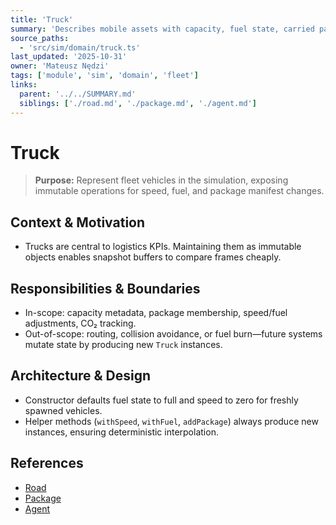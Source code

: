 ```yaml
---
title: 'Truck'
summary: 'Describes mobile assets with capacity, fuel state, carried packages, and environmental telemetry.'
source_paths:
  - 'src/sim/domain/truck.ts'
last_updated: '2025-10-31'
owner: 'Mateusz Nędzi'
tags: ['module', 'sim', 'domain', 'fleet']
links:
  parent: '../../SUMMARY.md'
  siblings: ['./road.md', './package.md', './agent.md']
---
```


# Truck

> **Purpose:** Represent fleet vehicles in the simulation, exposing immutable operations for speed, fuel, and package manifest changes.

## Context & Motivation

- Trucks are central to logistics KPIs. Maintaining them as immutable objects enables snapshot buffers to compare frames cheaply.

## Responsibilities & Boundaries

- In-scope: capacity metadata, package membership, speed/fuel adjustments, CO₂ tracking.
- Out-of-scope: routing, collision avoidance, or fuel burn—future systems mutate state by producing new `Truck` instances.

## Architecture & Design

- Constructor defaults fuel state to full and speed to zero for freshly spawned vehicles.
- Helper methods (`withSpeed`, `withFuel`, `addPackage`) always produce new instances, ensuring deterministic interpolation.

## References

- [Road](./road.md)
- [Package](./package.md)
- [Agent](./agent.md)
